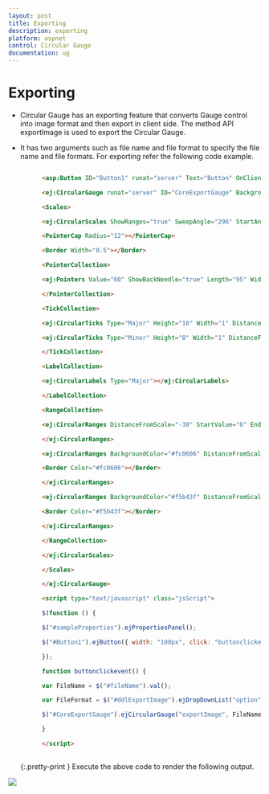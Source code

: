 ```yaml
---
layout: post
title: Exporting
description: exporting
platform: aspnet
control: Circular Gauge
documentation: ug
---
```


# Exporting

* Circular Gauge has an exporting feature that converts Gauge control into image format and then export in client side. The method API exportImage is used to export the Circular Gauge. 
* It has two arguments such as file name and file format to specify the file name and file formats. For exporting refer the following code example.

  ~~~ html

        <asp:Button ID="Button1" runat="server" Text="Button" OnClientClick="buttonclickevent()" />

        <ej:CircularGauge runat="server" ID="CoreExportGauge" BackgroundColor="transparent">

        <Scales>

        <ej:CircularScales ShowRanges="true" SweepAngle="296" StartAngle="122" Radius="130" ShowScaleBar="true" Size="1" Maximum="120" MajorIntervalValue="20" MinorIntervalValue="10">

        <PointerCap Radius="12"></PointerCap>

        <Border Width="0.5"></Border>

        <PointerCollection>

        <ej:Pointers Value="60" ShowBackNeedle="true" Length="95" Width="7" BackNeedleLength="20"></ej:Pointers>

        </PointerCollection>

        <TickCollection>

        <ej:CircularTicks Type="Major" Height="16" Width="1" DistanceFromScale="2" />

        <ej:CircularTicks Type="Minor" Height="8" Width="1" DistanceFromScale="2" />

        </TickCollection>

        <LabelCollection>

        <ej:CircularLabels Type="Major"></ej:CircularLabels>

        </LabelCollection>

        <RangeCollection>

        <ej:CircularRanges DistanceFromScale="-30" StartValue="0" EndValue="70">

        </ej:CircularRanges>

        <ej:CircularRanges BackgroundColor="#fc0606" DistanceFromScale="-30" StartValue="70" EndValue="110">

        <Border Color="#fc0606"></Border>

        </ej:CircularRanges>

        <ej:CircularRanges BackgroundColor="#f5b43f" DistanceFromScale="-30" StartValue="110" EndValue="120">

        <Border Color="#f5b43f"></Border>

        </ej:CircularRanges>

        </RangeCollection>

        </ej:CircularScales>

        </Scales>

        </ej:CircularGauge>

        <script type="text/javascript" class="jsScript">

        $(function () {

        $("#sampleProperties").ejPropertiesPanel();

        $("#Button1").ejButton({ width: "100px", click: "buttonclickevent" });

        });

        function buttonclickevent() {

        var FileName = $("#fileName").val();

        var FileFormat = $("#ddlExportImage").ejDropDownList("option", "value");

        $("#CoreExportGauge").ejCircularGauge("exportImage", FileName, FileFormat);

        }

        </script>
		
  ~~~
  {:.pretty-print }
Execute the above code to render the following output.

 ![](Exporting_images/Exporting_img1.png) 



